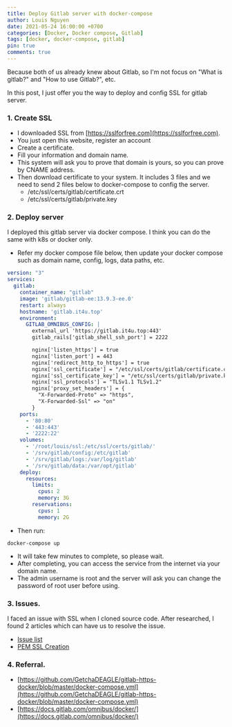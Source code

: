 ```yaml
---
title: Deploy Gitlab server with docker-compose
author: Louis Nguyen
date: 2021-05-24 16:00:00 +0700
categories: [Docker, Docker compose, Gitlab]
tags: [docker, docker-compose, gitlab]
pin: true
comments: true
---
```


Because both of us already knew about Gitlab, so I'm not focus on "What is gitlab?" and "How to use Gitlab?", etc.

In this post, I just offer you the way to deploy and config SSL for gitlab server.

### 1. Create SSL
- I downloaded SSL from [https://sslforfree.com](https://sslforfree.com).
- You just open this website, register an account
- Create a certificate.
- Fill your information and domain name.
- This system will ask you to prove that domain is yours, so you can prove by CNAME address.
- Then download certificate to your system. It includes 3 files and we need to send 2 files below to docker-compose to config the server.
  - /etc/ssl/certs/gitlab/certificate.crt
  - /etc/ssl/certs/gitlab/private.key


### 2. Deploy server
I deployed this gitlab server via docker compose. I think you can do the same with k8s or docker only.
- Refer my docker compose file below, then update your docker compose such as domain name, config, logs, data paths, etc.


```yaml
version: "3"
services:
  gitlab:
    container_name: "gitlab"
    image: 'gitlab/gitlab-ee:13.9.3-ee.0'
    restart: always
    hostname: 'gitlab.it4u.top'
    environment:
      GITLAB_OMNIBUS_CONFIG: |
        external_url 'https://gitlab.it4u.top:443'
        gitlab_rails['gitlab_shell_ssh_port'] = 2222

        nginx['listen_https'] = true
        nginx['listen_port'] = 443
        nginx['redirect_http_to_https'] = true
        nginx['ssl_certificate'] = "/etc/ssl/certs/gitlab/certificate.crt"
        nginx['ssl_certificate_key'] = "/etc/ssl/certs/gitlab/private.key"
        nginx['ssl_protocols'] = "TLSv1.1 TLSv1.2"
        nginx['proxy_set_headers'] = {
          "X-Forwarded-Proto" => "https",
          "X-Forwarded-Ssl" => "on"
        }
    ports:
      - '80:80'
      - '443:443'
      - '2222:22'
    volumes:
      - '/root/louis/ssl:/etc/ssl/certs/gitlab/'
      - '/srv/gitlab/config:/etc/gitlab'
      - '/srv/gitlab/logs:/var/log/gitlab'
      - '/srv/gitlab/data:/var/opt/gitlab'
    deploy:
      resources:
        limits:
          cpus: 2
          memory: 3G
        reservations:
          cpus: 1
          memory: 2G

```

- Then run:
```shell
docker-compose up
```
- It will take few minutes to complete, so please wait.
- After completing, you can access the service from the internet via your domain name.
- The admin username is root and the server will ask you can change the password of root user before using.

### 3. Issues.
I faced an issue with SSL when I cloned source code. After researched, I found 2 articles which can have us to resolve the issue.
- [Issue list](https://docs.gitlab.com/omnibus/settings/ssl.html#common-ssl-errors)
- [PEM SSL Creation](https://www.digicert.com/kb/ssl-support/pem-ssl-creation.htm)

### 4. Referral.
- [https://github.com/GetchaDEAGLE/gitlab-https-docker/blob/master/docker-compose.yml](https://github.com/GetchaDEAGLE/gitlab-https-docker/blob/master/docker-compose.yml)
- [https://docs.gitlab.com/omnibus/docker/](https://docs.gitlab.com/omnibus/docker/)

